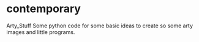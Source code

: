 # contemporary
Arty_Stuff
Some python code for some basic ideas to create so some arty images and little programs.

